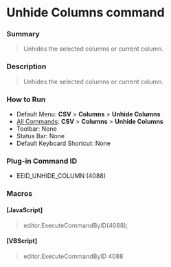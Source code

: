 # Unhide Columns command

### Summary

> Unhides the selected columns or current column.

### Description

> Unhides the selected columns or current column.

### How to Run

- Default Menu: **CSV** \> **Columns** \> **Unhide Columns**
- [All Commands](../tools/all_commands): **CSV** \> **Columns** \> **Unhide Columns**
- Toolbar: None
- Status Bar: None
- Default Keyboard Shortcut: None

### Plug-in Command ID

- EEID\_UNHIDE\_COLUMN (4088)

### Macros

#### \[JavaScript\]

> editor.ExecuteCommandByID(4088);

#### \[VBScript\]

> editor.ExecuteCommandByID 4088